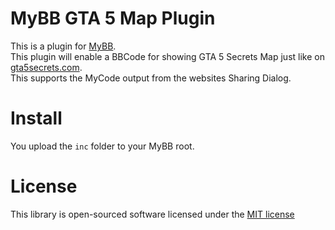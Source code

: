 MyBB GTA 5 Map Plugin
========================

This is a plugin for [MyBB](http://mybb.com).   
This plugin will enable a BBCode for showing GTA 5 Secrets Map just like on [gta5secrets.com](http://gta5secrets.com).   
This supports the MyCode output from the websites Sharing Dialog.   

# Install
You upload the `inc` folder to your MyBB root.

# License
This library is open-sourced software licensed under the [MIT license](https://github.com/mybbresources/gta5-map/blob/master/LICENSE)
